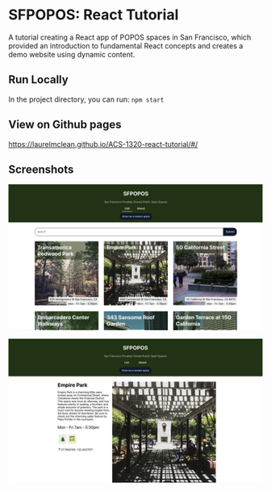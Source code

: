 # SFPOPOS: React Tutorial

A tutorial creating a React app of POPOS spaces in San Francisco, which provided an introduction to fundamental React concepts and creates a demo website using dynamic content.

## Run Locally

In the project directory, you can run:
`npm start`

## View on Github pages

https://laurelmclean.github.io/ACS-1320-react-tutorial/#/

## Screenshots

![Homepage](/homepage.png)

![Details Page](/detailspage.png)

